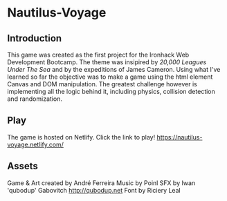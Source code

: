 # Nautilus-Voyage

## Introduction

This game was created as the first project for the Ironhack Web Development Bootcamp.
The theme was insipired by _20,000 Leagues Under The Sea_ and by the expeditions of James Cameron.
Using what I've learned so far the objective was to make a game using the html element Canvas and DOM manipulation. The greatest challenge however is implementing all the logic behind it, including physics, collision detection and randomization.

## Play

The game is hosted on Netlify. Click the link to play!
https://nautilus-voyage.netlify.com/

## Assets

Game & Art created by André Ferreira
Music by Poinl
SFX by Iwan 'qubodup' Gabovitch http://qubodup.net
Font by Riciery Leal
